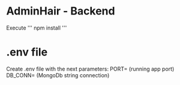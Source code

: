 # AdminHair - Backend

Execute ''' npm install '''

# .env file

Create .env file with the next parameters:
PORT= (running app port)
DB_CONN= (MongoDb string connection)